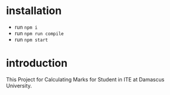 # installation 

- run `npm i`
- run `npm run compile`
- run `npm start`

# introduction

This Project for Calculating Marks for Student in ITE at Damascus University.